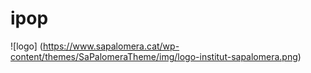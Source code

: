 # ipop

![logo] (https://www.sapalomera.cat/wp-content/themes/SaPalomeraTheme/img/logo-institut-sapalomera.png)
